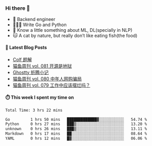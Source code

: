 ### Hi there 👋

- 🔧 Backend engineer
- 👨🏻‍💻 Write Go and Python
- 🔭 Know a little something about ML, DL(specially in NLP)
- 🐱 A cat by nature, but really don’t like eating fish(the food)

#### 📖 Latest Blog Posts
<!-- BLOG-POST-LIST:START -->
- [Colf 题解](https://ameow.xyz/archives/colf-solutions)
- [猫鱼周刊 vol. 081 开源是地狱](https://ameow.xyz/archives/weekly-081)
- [Ghostty 折腾小记](https://ameow.xyz/archives/configuring-ghostty)
- [猫鱼周刊 vol. 080 中年人网购骗局](https://ameow.xyz/archives/weekly-080)
- [猫鱼周刊 vol. 079 工作中应该摆烂吗？](https://ameow.xyz/archives/weekly-079)
<!-- BLOG-POST-LIST:END -->

#### ⏱️ This week I spent my time on
<!--START_SECTION:waka-->

```txt
Total Time: 3 hrs 22 mins

Go         1 hrs 50 mins   █████████████▓░░░░░░░░░░░   54.74 %
Python     0 hrs 27 mins   ███▒░░░░░░░░░░░░░░░░░░░░░   13.20 %
unknown    0 hrs 26 mins   ███▒░░░░░░░░░░░░░░░░░░░░░   13.11 %
Markdown   0 hrs 17 mins   ██░░░░░░░░░░░░░░░░░░░░░░░   08.64 %
YAML       0 hrs 12 mins   █▓░░░░░░░░░░░░░░░░░░░░░░░   06.06 %
```

<!--END_SECTION:waka-->

<!--
**LeslieLeung/LeslieLeung** is a ✨ _special_ ✨ repository because its `README.md` (this file) appears on your GitHub profile.

Here are some ideas to get you started:

- 🔭 I’m currently working on ...
- 🌱 I’m currently learning ...
- 👯 I’m looking to collaborate on ...
- 🤔 I’m looking for help with ...
- 💬 Ask me about ...
- 📫 How to reach me: ...
- 😄 Pronouns: ...
- ⚡ Fun fact: ...
-->
